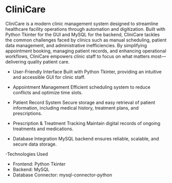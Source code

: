 # CliniCare

CliniCare is a modern clinic management system designed to streamline healthcare facility operations through automation and digitization. Built with Python Tkinter for the GUI and MySQL for the backend, CliniCare tackles the common challenges faced by clinics such as manual scheduling, patient data management, and administrative inefficiencies. By simplifying appointment booking, managing patient records, and enhancing operational workflows, CliniCare empowers clinic staff to focus on what matters most—delivering quality patient care.

- User-Friendly Interface
Built with Python Tkinter, providing an intuitive and accessible GUI for clinic staff.

- Appointment Management
Efficient scheduling system to reduce conflicts and optimize time slots.

- Patient Record System
Secure storage and easy retrieval of patient information, including medical history, treatment plans, and prescriptions.

- Prescription & Treatment Tracking
Maintain digital records of ongoing treatments and medications.

- Database Integration
MySQL backend ensures reliable, scalable, and secure data storage.

-Technologies Used
  - Frontend: Python Tkinter
  - Backend: MySQL
  - Database Connector: mysql-connector-python
